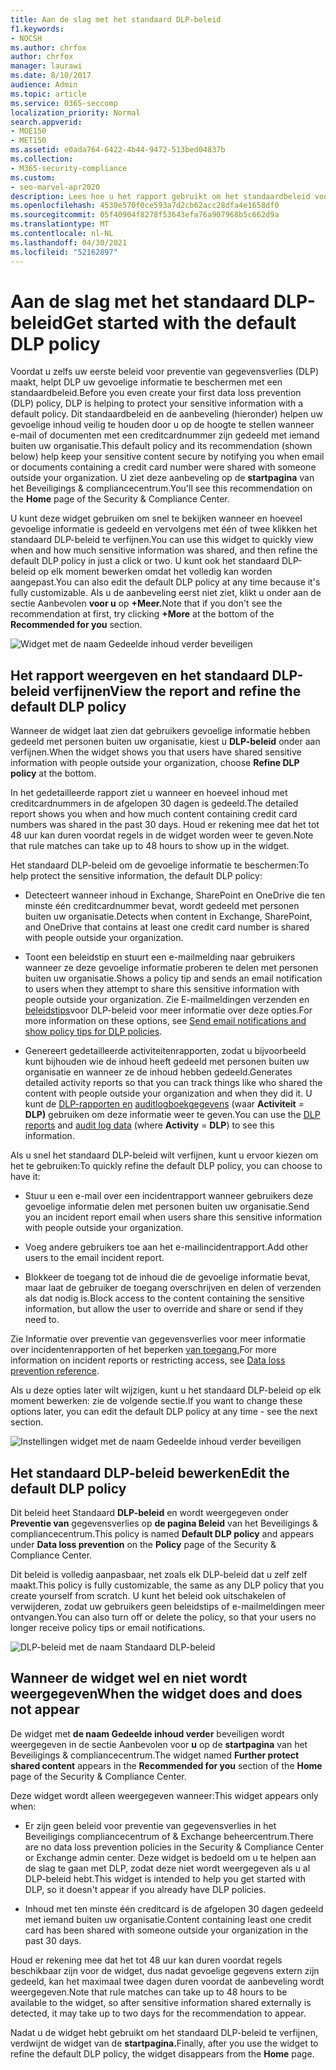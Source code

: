 ```yaml
---
title: Aan de slag met het standaard DLP-beleid
f1.keywords:
- NOCSH
ms.author: chrfox
author: chrfox
manager: laurawi
ms.date: 8/10/2017
audience: Admin
ms.topic: article
ms.service: O365-seccomp
localization_priority: Normal
search.appverid:
- MOE150
- MET150
ms.assetid: e0ada764-6422-4b44-9472-513bed04837b
ms.collection:
- M365-security-compliance
ms.custom:
- seo-marvel-apr2020
description: Lees hoe u het rapport gebruikt om het standaardbeleid voor preventie van gegevensverlies (DLP) van uw organisatie te verfijnen.
ms.openlocfilehash: 4530e570f0ce593a7d2cb62acc28dfa4e1658df0
ms.sourcegitcommit: 05f40904f8278f53643efa76a907968b5c662d9a
ms.translationtype: MT
ms.contentlocale: nl-NL
ms.lasthandoff: 04/30/2021
ms.locfileid: "52162897"
---
```

# <a name="get-started-with-the-default-dlp-policy"></a><span data-ttu-id="8080b-103">Aan de slag met het standaard DLP-beleid</span><span class="sxs-lookup"><span data-stu-id="8080b-103">Get started with the default DLP policy</span></span>

<span data-ttu-id="8080b-104">Voordat u zelfs uw eerste beleid voor preventie van gegevensverlies (DLP) maakt, helpt DLP uw gevoelige informatie te beschermen met een standaardbeleid.</span><span class="sxs-lookup"><span data-stu-id="8080b-104">Before you even create your first data loss prevention (DLP) policy, DLP is helping to protect your sensitive information with a default policy.</span></span> <span data-ttu-id="8080b-105">Dit standaardbeleid en de aanbeveling (hieronder) helpen uw gevoelige inhoud veilig te houden door u op de hoogte te stellen wanneer e-mail of documenten met een creditcardnummer zijn gedeeld met iemand buiten uw organisatie.</span><span class="sxs-lookup"><span data-stu-id="8080b-105">This default policy and its recommendation (shown below) help keep your sensitive content secure by notifying you when email or documents containing a credit card number were shared with someone outside your organization.</span></span> <span data-ttu-id="8080b-106">U ziet deze aanbeveling op de **startpagina** van het Beveiligings &amp; compliancecentrum.</span><span class="sxs-lookup"><span data-stu-id="8080b-106">You'll see this recommendation on the **Home** page of the Security &amp; Compliance Center.</span></span> 
  
<span data-ttu-id="8080b-107">U kunt deze widget gebruiken om snel te bekijken wanneer en hoeveel gevoelige informatie is gedeeld en vervolgens met één of twee klikken het standaard DLP-beleid te verfijnen.</span><span class="sxs-lookup"><span data-stu-id="8080b-107">You can use this widget to quickly view when and how much sensitive information was shared, and then refine the default DLP policy in just a click or two.</span></span> <span data-ttu-id="8080b-108">U kunt ook het standaard DLP-beleid op elk moment bewerken omdat het volledig kan worden aangepast.</span><span class="sxs-lookup"><span data-stu-id="8080b-108">You can also edit the default DLP policy at any time because it's fully customizable.</span></span> <span data-ttu-id="8080b-109">Als u de aanbeveling eerst niet ziet, klikt u onder aan de sectie Aanbevolen **voor u** op **+Meer.**</span><span class="sxs-lookup"><span data-stu-id="8080b-109">Note that if you don't see the recommendation at first, try clicking **+More** at the bottom of the **Recommended for you** section.</span></span> 
  
![Widget met de naam Gedeelde inhoud verder beveiligen](../media/2bae6dbc-cc92-4f35-b54c-c36e60226b5b.png)
  
## <a name="view-the-report-and-refine-the-default-dlp-policy"></a><span data-ttu-id="8080b-111">Het rapport weergeven en het standaard DLP-beleid verfijnen</span><span class="sxs-lookup"><span data-stu-id="8080b-111">View the report and refine the default DLP policy</span></span>

<span data-ttu-id="8080b-112">Wanneer de widget laat zien dat gebruikers gevoelige informatie hebben gedeeld met personen buiten uw organisatie, kiest u **DLP-beleid** onder aan verfijnen.</span><span class="sxs-lookup"><span data-stu-id="8080b-112">When the widget shows you that users have shared sensitive information with people outside your organization, choose **Refine DLP policy** at the bottom.</span></span> 
  
<span data-ttu-id="8080b-113">In het gedetailleerde rapport ziet u wanneer en hoeveel inhoud met creditcardnummers in de afgelopen 30 dagen is gedeeld.</span><span class="sxs-lookup"><span data-stu-id="8080b-113">The detailed report shows you when and how much content containing credit card numbers was shared in the past 30 days.</span></span> <span data-ttu-id="8080b-114">Houd er rekening mee dat het tot 48 uur kan duren voordat regels in de widget worden weer te geven.</span><span class="sxs-lookup"><span data-stu-id="8080b-114">Note that rule matches can take up to 48 hours to show up in the widget.</span></span>
  
<span data-ttu-id="8080b-115">Het standaard DLP-beleid om de gevoelige informatie te beschermen:</span><span class="sxs-lookup"><span data-stu-id="8080b-115">To help protect the sensitive information, the default DLP policy:</span></span>
  
- <span data-ttu-id="8080b-116">Detecteert wanneer inhoud in Exchange, SharePoint en OneDrive die ten minste één creditcardnummer bevat, wordt gedeeld met personen buiten uw organisatie.</span><span class="sxs-lookup"><span data-stu-id="8080b-116">Detects when content in Exchange, SharePoint, and OneDrive that contains at least one credit card number is shared with people outside your organization.</span></span>
    
- <span data-ttu-id="8080b-117">Toont een beleidstip en stuurt een e-mailmelding naar gebruikers wanneer ze deze gevoelige informatie proberen te delen met personen buiten uw organisatie.</span><span class="sxs-lookup"><span data-stu-id="8080b-117">Shows a policy tip and sends an email notification to users when they attempt to share this sensitive information with people outside your organization.</span></span> <span data-ttu-id="8080b-118">Zie E-mailmeldingen verzenden en [beleidstips](use-notifications-and-policy-tips.md)voor DLP-beleid voor meer informatie over deze opties.</span><span class="sxs-lookup"><span data-stu-id="8080b-118">For more information on these options, see [Send email notifications and show policy tips for DLP policies](use-notifications-and-policy-tips.md).</span></span>
    
- <span data-ttu-id="8080b-119">Genereert gedetailleerde activiteitenrapporten, zodat u bijvoorbeeld kunt bijhouden wie de inhoud heeft gedeeld met personen buiten uw organisatie en wanneer ze de inhoud hebben gedeeld.</span><span class="sxs-lookup"><span data-stu-id="8080b-119">Generates detailed activity reports so that you can track things like who shared the content with people outside your organization and when they did it.</span></span> <span data-ttu-id="8080b-120">U kunt de [DLP-rapporten en](view-the-dlp-reports.md) [auditlogboekgegevens](search-the-audit-log-in-security-and-compliance.md) (waar **Activiteit**  =  **DLP)** gebruiken om deze informatie weer te geven.</span><span class="sxs-lookup"><span data-stu-id="8080b-120">You can use the [DLP reports](view-the-dlp-reports.md) and [audit log data](search-the-audit-log-in-security-and-compliance.md) (where **Activity** = **DLP**) to see this information.</span></span>
    
<span data-ttu-id="8080b-121">Als u snel het standaard DLP-beleid wilt verfijnen, kunt u ervoor kiezen om het te gebruiken:</span><span class="sxs-lookup"><span data-stu-id="8080b-121">To quickly refine the default DLP policy, you can choose to have it:</span></span>
  
- <span data-ttu-id="8080b-122">Stuur u een e-mail over een incidentrapport wanneer gebruikers deze gevoelige informatie delen met personen buiten uw organisatie.</span><span class="sxs-lookup"><span data-stu-id="8080b-122">Send you an incident report email when users share this sensitive information with people outside your organization.</span></span>
    
- <span data-ttu-id="8080b-123">Voeg andere gebruikers toe aan het e-mailincidentrapport.</span><span class="sxs-lookup"><span data-stu-id="8080b-123">Add other users to the email incident report.</span></span>
    
- <span data-ttu-id="8080b-124">Blokkeer de toegang tot de inhoud die de gevoelige informatie bevat, maar laat de gebruiker de toegang overschrijven en delen of verzenden als dat nodig is.</span><span class="sxs-lookup"><span data-stu-id="8080b-124">Block access to the content containing the sensitive information, but allow the user to override and share or send if they need to.</span></span>
    
<span data-ttu-id="8080b-125">Zie Informatie over preventie van gegevensverlies voor meer informatie over incidentenrapporten of het beperken [van toegang.](data-loss-prevention-policies.md)</span><span class="sxs-lookup"><span data-stu-id="8080b-125">For more information on incident reports or restricting access, see [Data loss prevention reference](data-loss-prevention-policies.md).</span></span>
  
<span data-ttu-id="8080b-126">Als u deze opties later wilt wijzigen, kunt u het standaard DLP-beleid op elk moment bewerken: zie de volgende sectie.</span><span class="sxs-lookup"><span data-stu-id="8080b-126">If you want to change these options later, you can edit the default DLP policy at any time - see the next section.</span></span>
  
![Instellingen widget met de naam Gedeelde inhoud verder beveiligen](../media/dad30a84-2715-4c0a-a5c5-44d85492363e.png)
  
## <a name="edit-the-default-dlp-policy"></a><span data-ttu-id="8080b-128">Het standaard DLP-beleid bewerken</span><span class="sxs-lookup"><span data-stu-id="8080b-128">Edit the default DLP policy</span></span>

<span data-ttu-id="8080b-129">Dit beleid heet Standaard **DLP-beleid** en wordt weergegeven onder **Preventie van** gegevensverlies op **de pagina Beleid** van het Beveiligings &amp; compliancecentrum.</span><span class="sxs-lookup"><span data-stu-id="8080b-129">This policy is named **Default DLP policy** and appears under **Data loss prevention** on the **Policy** page of the Security &amp; Compliance Center.</span></span> 
  
<span data-ttu-id="8080b-130">Dit beleid is volledig aanpasbaar, net zoals elk DLP-beleid dat u zelf zelf maakt.</span><span class="sxs-lookup"><span data-stu-id="8080b-130">This policy is fully customizable, the same as any DLP policy that you create yourself from scratch.</span></span> <span data-ttu-id="8080b-131">U kunt het beleid ook uitschakelen of verwijderen, zodat uw gebruikers geen beleidstips of e-mailmeldingen meer ontvangen.</span><span class="sxs-lookup"><span data-stu-id="8080b-131">You can also turn off or delete the policy, so that your users no longer receive policy tips or email notifications.</span></span>
  
![DLP-beleid met de naam Standaard DLP-beleid](../media/260731e8-4d57-4c98-abec-07b052ec48d5.png)
  
## <a name="when-the-widget-does-and-does-not-appear"></a><span data-ttu-id="8080b-133">Wanneer de widget wel en niet wordt weergegeven</span><span class="sxs-lookup"><span data-stu-id="8080b-133">When the widget does and does not appear</span></span>

<span data-ttu-id="8080b-134">De widget met **de naam Gedeelde inhoud verder** beveiligen wordt weergegeven in de sectie Aanbevolen voor **u** op de **startpagina** van het Beveiligings &amp; compliancecentrum.</span><span class="sxs-lookup"><span data-stu-id="8080b-134">The widget named **Further protect shared content** appears in the **Recommended for you** section of the **Home** page of the Security &amp; Compliance Center.</span></span> 
  
<span data-ttu-id="8080b-135">Deze widget wordt alleen weergegeven wanneer:</span><span class="sxs-lookup"><span data-stu-id="8080b-135">This widget appears only when:</span></span>
  
- <span data-ttu-id="8080b-136">Er zijn geen beleid voor preventie van gegevensverlies in het Beveiligings compliancecentrum of &amp; Exchange beheercentrum.</span><span class="sxs-lookup"><span data-stu-id="8080b-136">There are no data loss prevention policies in the Security &amp; Compliance Center or Exchange admin center.</span></span> <span data-ttu-id="8080b-137">Deze widget is bedoeld om u te helpen aan de slag te gaan met DLP, zodat deze niet wordt weergegeven als u al DLP-beleid hebt.</span><span class="sxs-lookup"><span data-stu-id="8080b-137">This widget is intended to help you get started with DLP, so it doesn't appear if you already have DLP policies.</span></span>
    
- <span data-ttu-id="8080b-138">Inhoud met ten minste één creditcard is de afgelopen 30 dagen gedeeld met iemand buiten uw organisatie.</span><span class="sxs-lookup"><span data-stu-id="8080b-138">Content containing least one credit card has been shared with someone outside your organization in the past 30 days.</span></span>
    
<span data-ttu-id="8080b-139">Houd er rekening mee dat het tot 48 uur kan duren voordat regels beschikbaar zijn voor de widget, dus nadat gevoelige gegevens extern zijn gedeeld, kan het maximaal twee dagen duren voordat de aanbeveling wordt weergegeven.</span><span class="sxs-lookup"><span data-stu-id="8080b-139">Note that rule matches can take up to 48 hours to be available to the widget, so after sensitive information shared externally is detected, it may take up to two days for the recommendation to appear.</span></span>
  
<span data-ttu-id="8080b-140">Nadat u de widget hebt gebruikt om het standaard DLP-beleid te verfijnen, verdwijnt de widget van de **startpagina.**</span><span class="sxs-lookup"><span data-stu-id="8080b-140">Finally, after you use the widget to refine the default DLP policy, the widget disappears from the **Home** page.</span></span> 
  

